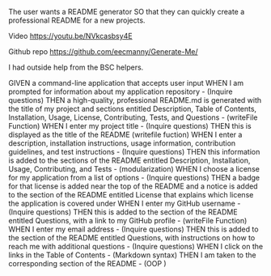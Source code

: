 The user wants a README generator SO that they can quickly create a professional README for a new projects.

Video
https://youtu.be/NVkcasbsy4E

Github repo
https://github.com/eecmanny/Generate-Me/


I had outside help from the BSC helpers.


GIVEN a command-line application that accepts user input
WHEN I am prompted for information about my application repository - (Inquire questions)
THEN a high-quality, professional README.md is generated with the title of my project and sections entitled Description, Table of Contents, Installation, Usage, License, Contributing, Tests, and Questions - (writeFile Function)
WHEN I enter my project title - (Inquire questions)
THEN this is displayed as the title of the README (writefile fuction)
WHEN I enter a description, installation instructions, usage information, contribution guidelines, and test instructions - (Inquire questions)
THEN this information is added to the sections of the README entitled Description, Installation, Usage, Contributing, and Tests - (modularization)
WHEN I choose a license for my application from a list of options - (Inquire questions)
THEN a badge for that license is added near the top of the README and a notice is added to the section of the README entitled License that explains which license the application is covered under
WHEN I enter my GitHub username - (Inquire questions)
THEN this is added to the section of the README entitled Questions, with a link to my GitHub profile - (writeFile Function)
WHEN I enter my email address - (Inquire questions)
THEN this is added to the section of the README entitled Questions, with instructions on how to reach me with additional questions - (Inquire questions)
WHEN I click on the links in the Table of Contents - (Markdown syntax)
THEN I am taken to the corresponding section of the README - (OOP )
